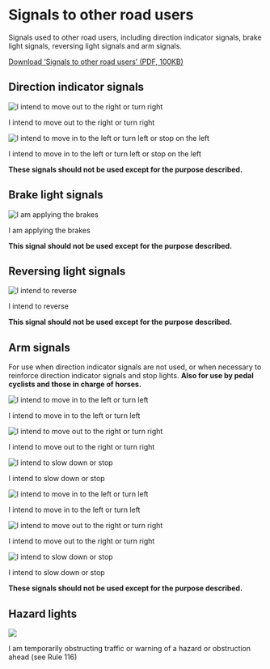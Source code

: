 Signals to other road users
=============================

Signals used to other road users, including direction indicator signals, brake light signals, reversing light signals and arm signals.

[Download ‘Signals to other road users’ (PDF, 100KB)](https://assets.digital.cabinet-office.gov.uk/media/560aa58be5274a036c00001a/the-highway-code-signals-to-other-road-users.pdf)

Direction indicator signals
---------------------------

![I intend to move out to the right or turn right](../images/direction-indicator-signals-right.jpg)

I intend to move out to the right or turn right

![I intend to move in to the left or turn left or stop on the left](../images/direction-indicator-signals-left.jpg)

I intend to move in to the left or turn left or stop on the left

**These signals should not be used except for the purpose described.**

Brake light signals
-------------------

![I am applying the brakes](../images/brake-light-signals.jpg)

I am applying the brakes

**This signal should not be used except for the purpose described.**

Reversing light signals
-----------------------

![I intend to reverse](../images/reverse-light-signals.jpg)

I intend to reverse

**This signal should not be used except for the purpose described.**

Arm signals
-----------

For use when direction indicator signals are not used, or when necessary to reinforce direction indicator signals and stop lights. **Also for use by pedal cyclists and those in charge of horses.**

![I intend to move in to the left or turn left](../images/car-arm-signal-turn-left.jpg)

I intend to move in to the left or turn left

![I intend to move out to the right or turn right](../images/car-arm-signal-turn-right.jpg)

I intend to move out to the right or turn right

![I intend to slow down or stop](../images/car-arm-signal-slow-stop.jpg)

I intend to slow down or stop

![I intend to move in to the left or turn left](../images/bike-arm-signal-turn-left.jpg)

I intend to move in to the left or turn left

![I intend to move out to the right or turn right](../images/bike-arm-signal-turn-right.jpg)

I intend to move out to the right or turn right

![I intend to slow down or stop](../images/bike-arm-signal-slow-stop.jpg)

I intend to slow down or stop

**These signals should not be used except for the purpose described.**

Hazard lights
-------------

![](../images/077-Edit_2__v0_2.jpg)

I am temporarily obstructing traffic or warning of a hazard or obstruction ahead (see Rule 116)
